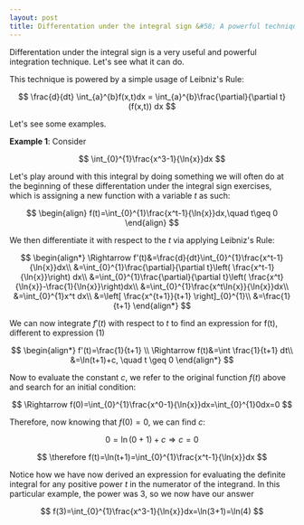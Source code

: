 ```yaml
---
layout: post
title: Differentation under the integral sign &#58; A powerful technique
---
```


Differentation under the integral sign is a very useful and powerful integration technique. Let's see what it can do.

This technique is powered by a simple usage of Leibniz's Rule:

$$
\frac{d}{dt} \int_{a}^{b}f(x,t)dx = \int_{a}^{b}\frac{\partial}{\partial t}(f(x,t)) dx
$$

Let's see some examples.

**Example 1**: Consider

$$
\int_{0}^{1}\frac{x^3-1}{\ln{x}}dx
$$

Let's play around with this integral by doing something we will often do at the beginning of these differentation under the integral sign exercises, which is assigning a new function with a variable $t$ as such:

$$
\begin{align}
f(t)=\int_{0}^{1}\frac{x^t-1}{\ln{x}}dx,\quad t\geq 0
\end{align}
$$

We then differentiate it with respect to the $t$ via applying Leibniz's Rule:

$$
\begin{align*}
\Rightarrow f'(t)&=\frac{d}{dt}\int_{0}^{1}\frac{x^t-1}{\ln{x}}dx\\
&=\int_{0}^{1}\frac{\partial}{\partial t}\left( \frac{x^t-1}{\ln{x}}\right) dx\\
&=\int_{0}^{1}\frac{\partial}{\partial t}\left( \frac{x^t}{\ln{x}}-\frac{1}{\ln{x}}\right)dx\\
&=\int_{0}^{1}\frac{x^t\ln{x}}{\ln{x}}dx\\
&=\int_{0}^{1}x^t dx\\
&=\left[ \frac{x^{t+1}}{t+1} \right]_{0}^{1}\\
&=\frac{1}{t+1}
\end{align*}
$$

We can now integrate $f'(t)$ with respect to $t$ to find an expression for f(t), different to expression (1)

$$
\begin{align*}
f'(t)=\frac{1}{t+1} \\
\Rightarrow f(t)&=\int \frac{1}{t+1} dt\\
&=\ln(t+1)+c, \quad t \geq 0
\end{align*}
$$

Now to evaluate the constant $c$, we refer to the original function $f(t)$ above and search for an initial condition:

$$
\Rightarrow f(0)=\int_{0}^{1}\frac{x^0-1}{\ln{x}}dx=\int_{0}^{1}0dx=0
$$

Therefore, now knowing that $f(0)=0$, we can find $c$:

$$
0=\ln(0+1)+c \Rightarrow c=0
$$

$$
\therefore f(t)=\ln(t+1)=\int_{0}^{1}\frac{x^t-1}{\ln{x}}dx
$$

Notice how we have now derived an expression for evaluating the definite integral for any positive power $t$ in the numerator of the integrand. In this particular example, the power was 3, so we now have our answer

$$
f(3)=\int_{0}^{1}\frac{x^3-1}{\ln{x}}dx=\ln(3+1)=\ln(4)
$$
